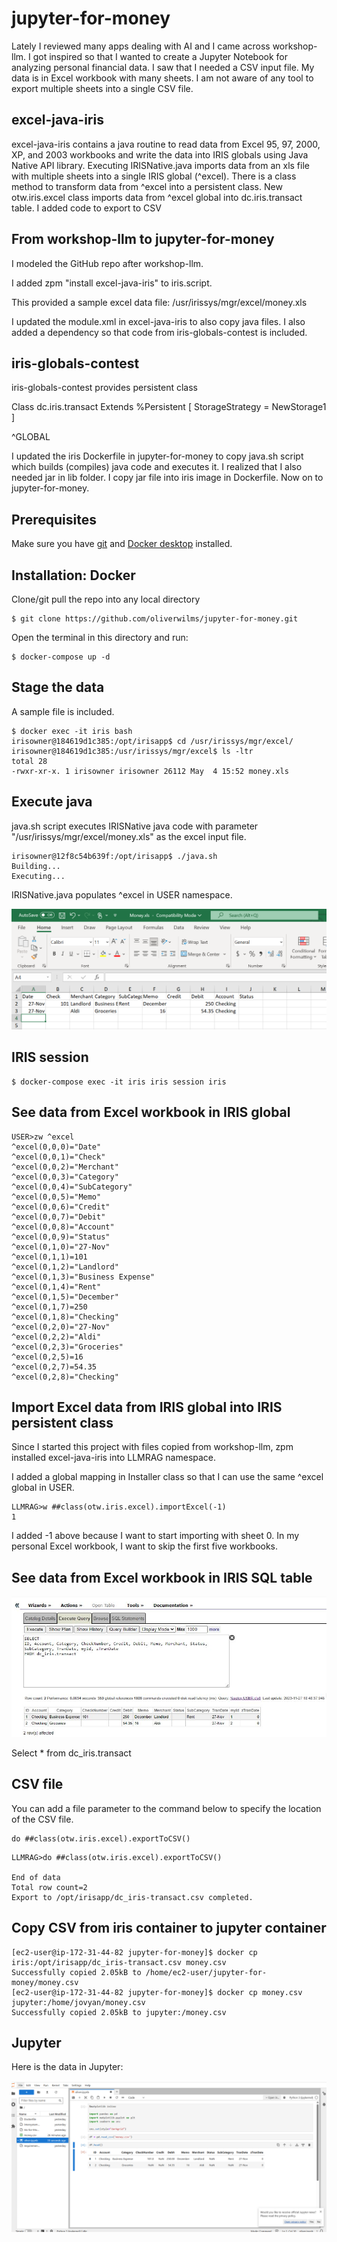 # jupyter-for-money

Lately I reviewed many apps dealing with AI and I came across workshop-llm. I got inspired so that I wanted to create a Jupyter Notebook for analyzing personal financial data. I saw that I needed a CSV input file. My data is in Excel workbook with many sheets. I am not aware of any tool to export multiple sheets into a single CSV file.

## excel-java-iris

excel-java-iris contains a java routine to read data from Excel 95, 97, 2000, XP, and 2003 workbooks and write the data into IRIS globals using Java Native API library.
Executing IRISNative.java imports data from an xls file with multiple sheets into a single IRIS global (^excel).
There is a class method to transform data from ^excel into a persistent class.
New otw.iris.excel class imports data from ^excel global into dc.iris.transact table.
I added code to export to CSV

## From workshop-llm to jupyter-for-money

I modeled the GitHub repo after workshop-llm.

I added zpm "install excel-java-iris" to iris.script.

This provided a sample excel data file:
/usr/irissys/mgr/excel/money.xls

I updated the module.xml in excel-java-iris to also copy java files.
I also added a dependency so that code from iris-globals-contest is included.

## iris-globals-contest

iris-globals-contest provides persistent class

Class dc.iris.transact Extends %Persistent [ StorageStrategy = NewStorage1 ]

<Global>^GLOBAL</Global>

I updated the iris Dockerfile in jupyter-for-money to copy java.sh script which builds (compiles) java code and executes it.
I realized that I also needed jar in lib folder. I copy jar file into iris image in Dockerfile. Now on to jupyter-for-money.

## Prerequisites
Make sure you have [git](https://git-scm.com/book/en/v2/Getting-Started-Installing-Git) and [Docker desktop](https://www.docker.com/products/docker-desktop) installed.

## Installation: Docker
Clone/git pull the repo into any local directory

```
$ git clone https://github.com/oliverwilms/jupyter-for-money.git
```

Open the terminal in this directory and run:

```
$ docker-compose up -d
```

## Stage the data
A sample file is included.
```
$ docker exec -it iris bash
irisowner@184619d1c385:/opt/irisapp$ cd /usr/irissys/mgr/excel/
irisowner@184619d1c385:/usr/irissys/mgr/excel$ ls -ltr
total 28
-rwxr-xr-x. 1 irisowner irisowner 26112 May  4 15:52 money.xls
```
## Execute java

java.sh script executes IRISNative java code with parameter "/usr/irissys/mgr/excel/money.xls" as the excel input file.
```
irisowner@12f8c54b639f:/opt/irisapp$ ./java.sh
Building...
Executing...
```
IRISNative.java populates ^excel in USER namespace. 

![screenshot](https://github.com/oliverwilms/bilder/blob/main/Money_xls.PNG)

## IRIS session

```
$ docker-compose exec -it iris iris session iris
```

## See data from Excel workbook in IRIS global

```
USER>zw ^excel
^excel(0,0,0)="Date"
^excel(0,0,1)="Check"
^excel(0,0,2)="Merchant"
^excel(0,0,3)="Category"
^excel(0,0,4)="SubCategory"
^excel(0,0,5)="Memo"
^excel(0,0,6)="Credit"
^excel(0,0,7)="Debit"
^excel(0,0,8)="Account"
^excel(0,0,9)="Status"
^excel(0,1,0)="27-Nov"
^excel(0,1,1)=101
^excel(0,1,2)="Landlord"
^excel(0,1,3)="Business Expense"
^excel(0,1,4)="Rent"
^excel(0,1,5)="December"
^excel(0,1,7)=250
^excel(0,1,8)="Checking"
^excel(0,2,0)="27-Nov"
^excel(0,2,2)="Aldi"
^excel(0,2,3)="Groceries"
^excel(0,2,5)=16
^excel(0,2,7)=54.35
^excel(0,2,8)="Checking"
```

## Import Excel data from IRIS global into IRIS persistent class

Since I started this project with files copied from workshop-llm, zpm installed excel-java-iris into LLMRAG namespace.

I added a global mapping in Installer class so that I can use the same ^excel global in USER.

```
LLMRAG>w ##class(otw.iris.excel).importExcel(-1)
1
```

I added -1 above because I want to start importing with sheet 0. In my personal Excel workbook, I want to skip the first five workbooks.

## See data from Excel workbook in IRIS SQL table

![screenshot](https://github.com/oliverwilms/bilder/blob/main/Capture_SQL.JPG)

Select * from dc_iris.transact

## CSV file

You can add a file parameter to the command below to specify the location of the CSV file.
```
do ##class(otw.iris.excel).exportToCSV()
```

```
LLMRAG>do ##class(otw.iris.excel).exportToCSV()

End of data
Total row count=2
Export to /opt/irisapp/dc_iris-transact.csv completed.
```
## Copy CSV from iris container to jupyter container
```
[ec2-user@ip-172-31-44-82 jupyter-for-money]$ docker cp iris:/opt/irisapp/dc_iris-transact.csv money.csv
Successfully copied 2.05kB to /home/ec2-user/jupyter-for-money/money.csv
[ec2-user@ip-172-31-44-82 jupyter-for-money]$ docker cp money.csv jupyter:/home/jovyan/money.csv
Successfully copied 2.05kB to jupyter:/money.csv
```
## Jupyter

Here is the data in Jupyter:

![screenshot](https://github.com/oliverwilms/bilder/blob/main/Screenshot_Jupyter.png)
